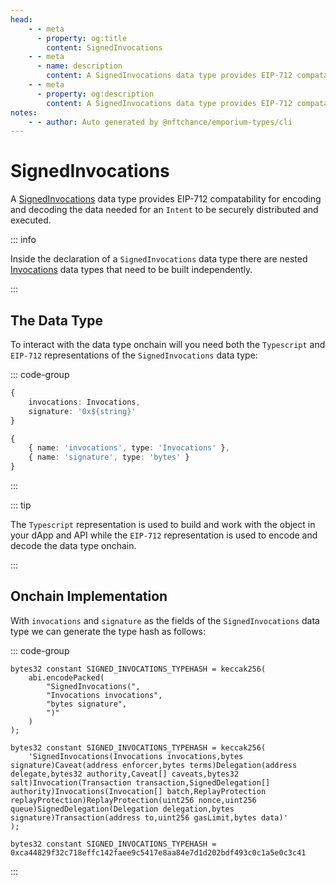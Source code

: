 ```yaml
---
head:
    - - meta
      - property: og:title
        content: SignedInvocations
    - - meta
      - name: description
        content: A SignedInvocations data type provides EIP-712 compatability for encoding and decoding.
    - - meta
      - property: og:description
        content: A SignedInvocations data type provides EIP-712 compatability for encoding and decoding. 
notes:
    - - author: Auto generated by @nftchance/emporium-types/cli
---
```


# SignedInvocations

A [SignedInvocations](/generated/base-types/SignedInvocations) data type provides EIP-712 compatability for encoding and decoding the data needed for an `Intent` to be securely distributed and executed. 

::: info
                
Inside the declaration of a `SignedInvocations` data type there are nested [Invocations](/generated/base-types/Invocations) data types that need to be built independently.
                    
:::

## The Data Type

To interact with the data type onchain will you need both the `Typescript` and `EIP-712` representations of the `SignedInvocations` data type: 

::: code-group

``` typescript [Typescript/Javascript]
{
    invocations: Invocations,
	signature: '0x${string}' 
}
```

```typescript [EIP-712]
{
    { name: 'invocations', type: 'Invocations' },
	{ name: 'signature', type: 'bytes' } 
}
```

:::

::: tip

The `Typescript` representation is used to build and work with the object in your dApp and API while the `EIP-712` representation is used to encode and decode the data type onchain.

:::

## Onchain Implementation

With `invocations` and `signature` as the fields of the `SignedInvocations` data type we can generate the type hash as follows:

::: code-group

```solidity [Verbose.sol]
bytes32 constant SIGNED_INVOCATIONS_TYPEHASH = keccak256(
    abi.encodePacked(
        "SignedInvocations(",
		"Invocations invocations",
		"bytes signature",
        ")"
    )
);
```

```solidity [Inline.sol]
bytes32 constant SIGNED_INVOCATIONS_TYPEHASH = keccak256(
    'SignedInvocations(Invocations invocations,bytes signature)Caveat(address enforcer,bytes terms)Delegation(address delegate,bytes32 authority,Caveat[] caveats,bytes32 salt)Invocation(Transaction transaction,SignedDelegation[] authority)Invocations(Invocation[] batch,ReplayProtection replayProtection)ReplayProtection(uint256 nonce,uint256 queue)SignedDelegation(Delegation delegation,bytes signature)Transaction(address to,uint256 gasLimit,bytes data)'
);
```

```solidity [Hash.sol]
bytes32 constant SIGNED_INVOCATIONS_TYPEHASH = 0xca44829f32c718effc142faee9c5417e8aa84e7d1d202bdf493c0c1a5e0c3c41
```

:::